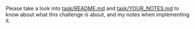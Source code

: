 Please take a look into [task/README.md](task/README.md) and [task/YOUR_NOTES.md](task/YOUR_NOTES.md) to know about what this challenge is about, and my notes when implementing it.
